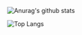 ![Anurag's github stats](https://github-readme-stats.vercel.app/api?username=k-yomo&&show_icons=true&count_private=true&bg_color=30,e96443,904e95&title_color=fff&text_color=fff&icon_color=fff)

![Top Langs](https://github-readme-stats.vercel.app/api/top-langs/?username=k-yomo&layout=compact)
